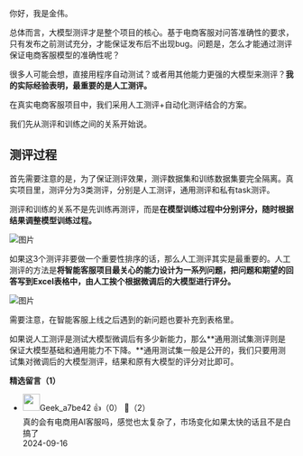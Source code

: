 你好，我是金伟。

总体而言，大模型测评才是整个项目的核心。基于电商客服对问答准确性的要求，只有发布之前测试充分，才能保证发布后不出现bug。问题是，怎么才能通过测评保证电商客服模型的准确性呢？

很多人可能会想，直接用程序自动测试？或者用其他能力更强的大模型来测评？**我的实际经验表明，最重要的是人工测评。**

在真实电商客服项目中，我们采用人工测评+自动化测评结合的方案。

我们先从测评和训练之间的关系开始说。

## 测评过程

首先需要注意的是，为了保证测评效果，测评数据集和训练数据集要完全隔离。真实项目里，测评分为3类测评，分别是人工测评，通用测评和私有task测评。

测评和训练的关系不是先训练再测评，而是**在模型训练过程中分别评分，随时根据结果调整模型训练过程。**

![图片](https://static001.geekbang.org/resource/image/90/21/9092743f0a6b83dd37a41c69c7aa8c21.png?wh=1920x1117)

如果这3个测评非要做一个重要性排序的话，那么人工测评其实是最重要的。人工测评的方法是**将智能客服项目最关心的能力设计为一系列问题，把问题和期望的回答写到Excel表格中，由人工挨个根据微调后的大模型进行评分。**

![图片](https://static001.geekbang.org/resource/image/70/95/70b0abb8e5bf9f6757df43dcb1073595.png?wh=1920x804)

需要注意，在智能客服上线之后遇到的新问题也要补充到表格里。

如果说人工测评是测试大模型微调后有多少新能力，那么**通用测试集测评则是保证大模型基础和通用能力不下降。**通用测试集一般是公开的，我们只要用测试集对微调后的大模型测评，结果和原有大模型的评分对比即可。
<div><strong>精选留言（1）</strong></div><ul>
<li><img src="https://thirdwx.qlogo.cn/mmopen/vi_32/I38GzuHkWp5LEEEdkBgbfM1ctuX23oiayhsJ0xbcHUotNUkSmpppk7mRVzhWxG8m67T71YA0kDzVeKTYmibp926w/132" width="30px"><span>Geek_a7be42</span> 👍（0） 💬（2）<div>真的会有电商用AI客服吗，感觉也太复杂了，市场变化如果太快的话且不是白搞了</div>2024-09-16</li><br/>
</ul>